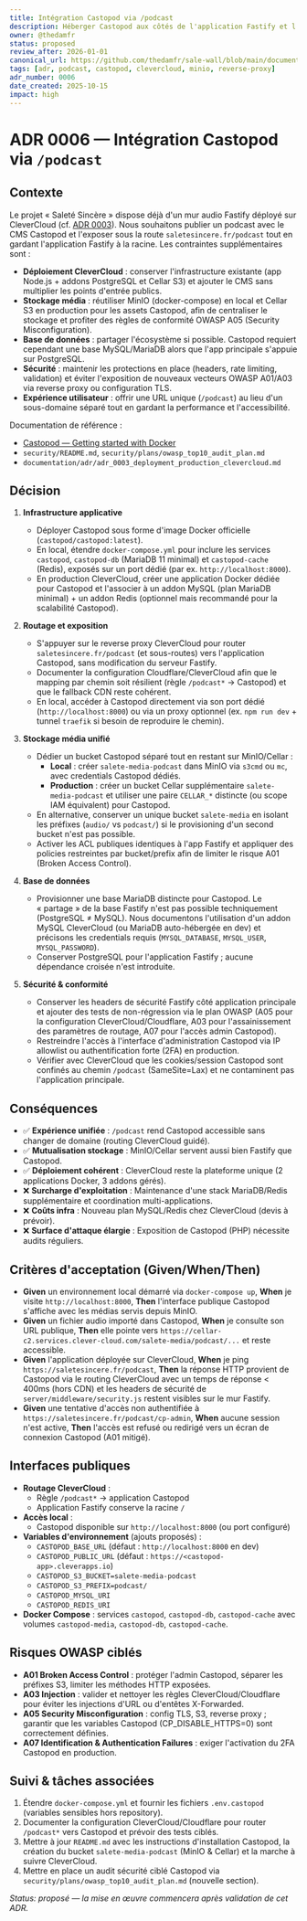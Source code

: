 ```yaml
---
title: Intégration Castopod via /podcast
description: Héberger Castopod aux côtés de l'application Fastify et l'exposer sous saletesincere.fr/podcast tout en réutilisant l'infrastructure existante
owner: @thedamfr
status: proposed
review_after: 2026-01-01
canonical_url: https://github.com/thedamfr/sale-wall/blob/main/documentation/adr/adr_0006_castopod_integration.md
tags: [adr, podcast, castopod, clevercloud, minio, reverse-proxy]
adr_number: 0006
date_created: 2025-10-15
impact: high
---
```


# ADR 0006 — Intégration Castopod via `/podcast`

## Contexte

Le projet « Saleté Sincère » dispose déjà d'un mur audio Fastify déployé sur CleverCloud (cf. [ADR 0003](adr_0003_deployment_production_clevercloud.md)). Nous souhaitons publier un podcast avec le CMS Castopod et l'exposer sous la route `saletesincere.fr/podcast` tout en gardant l'application Fastify à la racine. Les contraintes supplémentaires sont :

- **Déploiement CleverCloud** : conserver l'infrastructure existante (app Node.js + addons PostgreSQL et Cellar S3) et ajouter le CMS sans multiplier les points d'entrée publics.
- **Stockage média** : réutiliser MinIO (docker-compose) en local et Cellar S3 en production pour les assets Castopod, afin de centraliser le stockage et profiter des règles de conformité OWASP A05 (Security Misconfiguration).
- **Base de données** : partager l'écosystème si possible. Castopod requiert cependant une base MySQL/MariaDB alors que l'app principale s'appuie sur PostgreSQL.
- **Sécurité** : maintenir les protections en place (headers, rate limiting, validation) et éviter l'exposition de nouveaux vecteurs OWASP A01/A03 via reverse proxy ou configuration TLS.
- **Expérience utilisateur** : offrir une URL unique (`/podcast`) au lieu d'un sous-domaine séparé tout en gardant la performance et l'accessibilité.

Documentation de référence :
- [Castopod — Getting started with Docker](https://docs.castopod.org/main/en/getting-started/docker/)
- `security/README.md`, `security/plans/owasp_top10_audit_plan.md`
- `documentation/adr/adr_0003_deployment_production_clevercloud.md`

## Décision

1. **Infrastructure applicative**
   - Déployer Castopod sous forme d'image Docker officielle (`castopod/castopod:latest`).
   - En local, étendre `docker-compose.yml` pour inclure les services `castopod`, `castopod-db` (MariaDB 11 minimal) et `castopod-cache` (Redis), exposés sur un port dédié (par ex. `http://localhost:8000`).
   - En production CleverCloud, créer une application Docker dédiée pour Castopod et l'associer à un addon MySQL (plan MariaDB minimal) + un addon Redis (optionnel mais recommandé pour la scalabilité Castopod).

2. **Routage et exposition**
   - S'appuyer sur le reverse proxy CleverCloud pour router `saletesincere.fr/podcast` (et sous-routes) vers l'application Castopod, sans modification du serveur Fastify.
   - Documenter la configuration Cloudflare/CleverCloud afin que le mapping par chemin soit résilient (règle `/podcast*` → Castopod) et que le fallback CDN reste cohérent.
   - En local, accéder à Castopod directement via son port dédié (`http://localhost:8000`) ou via un proxy optionnel (ex. `npm run dev` + tunnel `traefik` si besoin de reproduire le chemin).

3. **Stockage média unifié**
    - Dédier un bucket Castopod séparé tout en restant sur MinIO/Cellar :
       - **Local** : créer `salete-media-podcast` dans MinIO via `s3cmd` ou `mc`, avec credentials Castopod dédiés.
       - **Production** : créer un bucket Cellar supplémentaire `salete-media-podcast` et utiliser une paire `CELLAR_*` distincte (ou scope IAM équivalent) pour Castopod.
    - En alternative, conserver un unique bucket `salete-media` en isolant les préfixes (`audio/` vs `podcast/`) si le provisioning d'un second bucket n'est pas possible.
    - Activer les ACL publiques identiques à l'app Fastify et appliquer des policies restreintes par bucket/prefix afin de limiter le risque A01 (Broken Access Control).

4. **Base de données**
   - Provisionner une base MariaDB distincte pour Castopod. Le « partage » de la base Fastify n'est pas possible techniquement (PostgreSQL ≠ MySQL). Nous documentons l'utilisation d'un addon MySQL CleverCloud (ou MariaDB auto-hébergée en dev) et précisons les credentials requis (`MYSQL_DATABASE`, `MYSQL_USER`, `MYSQL_PASSWORD`).
   - Conserver PostgreSQL pour l'application Fastify ; aucune dépendance croisée n'est introduite.

5. **Sécurité & conformité**
   - Conserver les headers de sécurité Fastify côté application principale et ajouter des tests de non-régression via le plan OWASP (A05 pour la configuration CleverCloud/Cloudflare, A03 pour l'assainissement des paramètres de routage, A07 pour l'accès admin Castopod).
   - Restreindre l'accès à l'interface d'administration Castopod via IP allowlist ou authentification forte (2FA) en production.
   - Vérifier avec CleverCloud que les cookies/session Castopod sont confinés au chemin `/podcast` (SameSite=Lax) et ne contaminent pas l'application principale.

## Conséquences

- ✅ **Expérience unifiée** : `/podcast` rend Castopod accessible sans changer de domaine (routing CleverCloud guidé).
- ✅ **Mutualisation stockage** : MinIO/Cellar servent aussi bien Fastify que Castopod.
- ✅ **Déploiement cohérent** : CleverCloud reste la plateforme unique (2 applications Docker, 3 addons gérés).
- ❌ **Surcharge d'exploitation** : Maintenance d'une stack MariaDB/Redis supplémentaire et coordination multi-applications.
- ❌ **Coûts infra** : Nouveau plan MySQL/Redis chez CleverCloud (devis à prévoir).
- ❌ **Surface d'attaque élargie** : Exposition de Castopod (PHP) nécessite audits réguliers.

## Critères d'acceptation (Given/When/Then)

- **Given** un environnement local démarré via `docker-compose up`, **When** je visite `http://localhost:8000`, **Then** l'interface publique Castopod s'affiche avec les médias servis depuis MinIO.
- **Given** un fichier audio importé dans Castopod, **When** je consulte son URL publique, **Then** elle pointe vers `https://cellar-c2.services.clever-cloud.com/salete-media/podcast/...` et reste accessible.
- **Given** l'application déployée sur CleverCloud, **When** je ping `https://saletesincere.fr/podcast`, **Then** la réponse HTTP provient de Castopod via le routing CleverCloud avec un temps de réponse < 400ms (hors CDN) et les headers de sécurité de `server/middleware/security.js` restent visibles sur le mur Fastify.
- **Given** une tentative d'accès non authentifiée à `https://saletesincere.fr/podcast/cp-admin`, **When** aucune session n'est active, **Then** l'accès est refusé ou redirigé vers un écran de connexion Castopod (A01 mitigé).

## Interfaces publiques

- **Routage CleverCloud** :
   - Règle `/podcast*` → application Castopod
   - Application Fastify conserve la racine `/`
- **Accès local** :
   - Castopod disponible sur `http://localhost:8000` (ou port configuré)
- **Variables d'environnement** (ajouts proposés) :
   - `CASTOPOD_BASE_URL` (défaut : `http://localhost:8000` en dev)
   - `CASTOPOD_PUBLIC_URL` (défaut : `https://<castopod-app>.cleverapps.io`)
   - `CASTOPOD_S3_BUCKET=salete-media-podcast`
   - `CASTOPOD_S3_PREFIX=podcast/`
   - `CASTOPOD_MYSQL_URI`
   - `CASTOPOD_REDIS_URI`
- **Docker Compose** : services `castopod`, `castopod-db`, `castopod-cache` avec volumes `castopod-media`, `castopod-db`, `castopod-cache`.

## Risques OWASP ciblés

- **A01 Broken Access Control** : protéger l'admin Castopod, séparer les préfixes S3, limiter les méthodes HTTP exposées.
- **A03 Injection** : valider et nettoyer les règles CleverCloud/Cloudflare pour éviter les injections d'URL ou d'entêtes X-Forwarded.
- **A05 Security Misconfiguration** : config TLS, S3, reverse proxy ; garantir que les variables Castopod (CP_DISABLE_HTTPS=0) sont correctement définies.
- **A07 Identification & Authentication Failures** : exiger l'activation du 2FA Castopod en production.

## Suivi & tâches associées

1. Étendre `docker-compose.yml` et fournir les fichiers `.env.castopod` (variables sensibles hors repository).
2. Documenter la configuration CleverCloud/Cloudflare pour router `/podcast*` vers Castopod et prévoir des tests ciblés.
3. Mettre à jour `README.md` avec les instructions d'installation Castopod, la création du bucket `salete-media-podcast` (MinIO & Cellar) et la marche à suivre CleverCloud.
4. Mettre en place un audit sécurité ciblé Castopod via `security/plans/owasp_top10_audit_plan.md` (nouvelle section).

_Status: proposé — la mise en œuvre commencera après validation de cet ADR._
